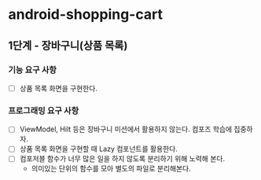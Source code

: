 # android-shopping-cart

## 1단계 - 장바구니(상품 목록)

### 기능 요구 사항

- [ ] 상품 목록 화면을 구현한다.

### 프로그래밍 요구 사항

- [ ] ViewModel, Hilt 등은 장바구니 미션에서 활용하지 않는다. 컴포즈 학습에 집중하자.
- [ ] 상품 목록 화면을 구현할 때 Lazy 컴포넌트를 활용한다.
- [ ] 컴포저블 함수가 너무 많은 일을 하지 않도록 분리하기 위해 노력해 본다.
    - 의미있는 단위의 함수를 모아 별도의 파일로 분리해본다.